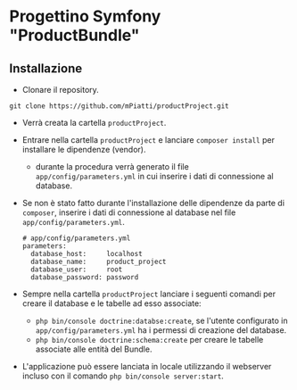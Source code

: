 Progettino Symfony "ProductBundle"
===============

## Installazione

- Clonare il repository.

 `git clone https://github.com/mPiatti/productProject.git`

 - Verrà creata la cartella `productProject`.

- Entrare nella cartella `productProject` e lanciare `composer install` per installare le dipendenze (vendor).

  - durante la procedura verrà generato il file `app/config/parameters.yml` in cui inserire i dati di connessione al database.

- Se non è stato fatto durante l'installazione delle dipendenze da parte di `composer`, inserire i dati di connessione al database nel file `app/config/parameters.yml`.

  ```
  # app/config/parameters.yml
  parameters:
    database_host:     localhost
    database_name:     product_project
    database_user:     root
    database_password: password
  ```

- Sempre nella cartella `productProject` lanciare i seguenti comandi per creare il database e le tabelle ad esso associate:

    - `php bin/console doctrine:databse:create`, se l'utente configurato in `app/config/parameters.yml` ha i permessi di creazione del database.
    - `php bin/console doctrine:schema:create` per creare le tabelle associate alle entità del Bundle.

- L'applicazione può essere lanciata in locale utilizzando il webserver incluso con il comando `php bin/console server:start`.

